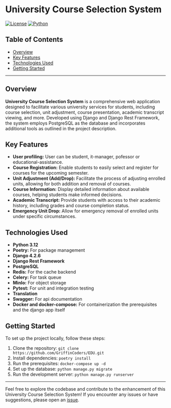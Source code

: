 # University Course Selection System

[![License](https://img.shields.io/badge/license-MIT-blue.svg)](https://opensource.org/licenses/MIT)
[![Python](https://img.shields.io/badge/python-3.8%2B-blue.svg)](https://www.python.org/downloads/release)

## Table of Contents

- [Overview](#overview)
- [Key Features](#key-features)
- [Technologies Used](#technologies-used)
- [Getting Started](#getting-started)

---

## Overview

**University Course Selection System** is a comprehensive web application designed to facilitate various university services for students, including course selection, unit adjustment, course presentation, academic transcript viewing, and more. Developed using Django and Django Rest Framework, the system employs PostgreSQL as the database and incorporates additional tools as outlined in the project description.

## Key Features

- **User profiling:** User can be student, it-manager, pofessor or educational-assistance.
- **Course Registration:** Enable students to easily select and register for courses for the upcoming semester.
- **Unit Adjustment (Add/Drop):** Facilitate the process of adjusting enrolled units, allowing for both addition and removal of courses.
- **Course Information:** Display detailed information about available courses, helping students make informed decisions.
- **Academic Transcript:** Provide students with access to their academic history, including grades and course completion status.
- **Emergency Unit Drop:** Allow for emergency removal of enrolled units under specific circumstances.

## Technologies Used

- **Python 3.12**
- **Poetry:** For package management
- **Django 4.2.6**
- **Django Rest Framework**
- **PostgreSQL**
- **Redis:** For the cache backend
- **Celery:** For task queue
- **MinIo:** For object storage
- **Pytest:** For unit and integration testing
- **Translation**
- **Swagger:** For api documentation
- **Docker and docker-compose:** For containerization the prerequisites and the django app itself

## Getting Started

To set up the project locally, follow these steps:

1. Clone the repository: `git clone https://github.com/GriffinCoders/EDU.git`
2. Install dependencies: `poetry install`
3. Run the prerequisites: `docker-compose up -d`
4. Set up the database: `python manage.py migrate`
5. Run the development server: `python manage.py runserver`

---

Feel free to explore the codebase and contribute to the enhancement of this University Course Selection System! If you encounter any issues or have suggestions, please open an [issue](https://github.com/GriffinCoders/EDU/issues).
